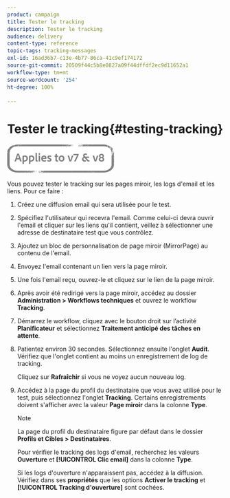 ```yaml
---
product: campaign
title: Tester le tracking
description: Tester le tracking
audience: delivery
content-type: reference
topic-tags: tracking-messages
exl-id: 16ad36b7-c13e-4b77-86ca-41c9ef174172
source-git-commit: 20509f44c5b8e0827a09f44dffdf2ec9d11652a1
workflow-type: tm+mt
source-wordcount: '254'
ht-degree: 100%

---
```


# Tester le tracking{#testing-tracking}

![](../../assets/common.svg)

Vous pouvez tester le tracking sur les pages miroir, les logs d&#39;email et les liens. Pour ce faire :

1. Créez une diffusion email qui sera utilisée pour le test.
1. Spécifiez l&#39;utilisateur qui recevra l&#39;email. Comme celui-ci devra ouvrir l&#39;email et cliquer sur les liens qu&#39;il contient, veillez à sélectionner une adresse de destinataire test que vous contrôlez.
1. Ajoutez un bloc de personnalisation de page miroir (MirrorPage) au contenu de l&#39;email.
1. Envoyez l&#39;email contenant un lien vers la page miroir.
1. Une fois l&#39;email reçu, ouvrez-le et cliquez sur le lien de la page miroir.
1. Après avoir été redirigé vers la page miroir, accédez au dossier **Administration > Workflows techniques** et ouvrez le workflow **Tracking**.
1. Démarrez le workflow, cliquez avec le bouton droit sur l’activité **Planificateur** et sélectionnez **Traitement anticipé des tâches en attente**.
1. Patientez environ 30 secondes. Sélectionnez ensuite l&#39;onglet **Audit**. Vérifiez que l&#39;onglet contient au moins un enregistrement de log de tracking.

   Cliquez sur **Rafraîchir** si vous ne voyez aucun nouveau log.

1. Accédez à la page du profil du destinataire que vous avez utilisé pour le test, puis sélectionnez l&#39;onglet **Tracking**. Certains enregistrements doivent s&#39;afficher avec la valeur **Page miroir** dans la colonne **Type**.

   >[!NOTE]
   >
   >La page du profil du destinataire figure par défaut dans le dossier **Profils et Cibles > Destinataires**.

   Pour vérifier le tracking des logs d&#39;email, recherchez les valeurs **Ouverture** et **[!UICONTROL Clic email]** dans la colonne **Type**.

   Si les logs d&#39;ouverture n&#39;apparaissent pas, accédez à la diffusion. Vérifiez dans ses **propriétés** que les options **Activer le tracking** et **[!UICONTROL Tracking d&#39;ouverture]** sont cochées.
